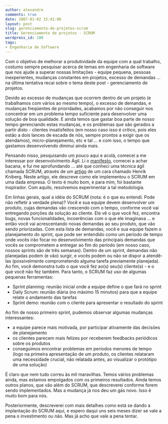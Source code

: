 ```yaml
---
author: alexandre
comments: true
date: 2007-01-02 15:41:08
layout: post
slug: gerenciamento-de-projetos-scrum
title: Gerenciamento de projetos - SCRUM
wordpress_id: 100
tags:
- Engenharia de Software
---
```


Com o objetivo de melhorar a produtividade da equipe com a qual trabalho, costumo sempre pesquisar acerca de temas em engenharia de software que nos ajude a superar nossas limitações - equipe pequena, pessoas inexperientes, mudanças constantes em projetos, excesso de demandas ... na última tentativa recai sobre o tema deste post - gerenciamento de projetos.

Devido ao excesso de mudanças que ocorrem dentro de um projeto (e trabalhamos com vários ao mesmo tempo), o excesso de demandas, e mudanças freqüentes de prioridades, acabamos por não conseguir nos concentrar em um problema tempo suficiente para desenvolver uma solução de boa qualidade. E ainda temos que gastar boa parte de nosso tempo gerenciando estas mudanças, e os problemas que são gerados a partir disto - clientes insatisfeitos (em nosso caso isso é crítico, pois eles estão a dois lances de escada de nós, sempre prontos a exigir que os atendamos), micro-planejamento, etc e tal ... e com isso, o tempo que gastamos desenvolvendo diminui ainda mais.

Pensando nisso, pesquisando um pouco aqui e acolá, comecei a me interessar por desenvolvimento Ágil. Li o [manifesto](http://www.agilemanifesto.org), comecei a achar bacana, e fui me aprofundando ... até que conheci uma técnica ágil chamada SCRUM, através de um [artigo](http://www.crisp.se/henrik.kniberg/ScrumAndXpFromTheTrenches.pdf) de um cara chamado Henrik Kniberg. Neste artigo, ele descreve como ele implementou o SCRUM em uma dada empresa. O texto é muito bom, e para mim, foi bastante inspirador. Com aquilo, resolvemos experimentar a tal metodologia.

Em linhas gerais, qual a idéia do SCRUM (nota: é o que eu entendi. Pode não refletir a verdade plena)? Você e sua equipe devem desenvolver um produto, cujas demandas vão crescendo com o tempo, conforme você vai entregando porções da solução ao cliente. Ele vê o que você fez, encontra bugs, novas funcionalidades, incoerências com o que ele imaginava ... e então você vai acrescentando novas demandas ao seu produto, que vão sendo priorizadas. Com esta lista de demandas, você e sua equipe fazem o planejamento do sprint, que pode ser entendido como um período de tempo onde vocês irão focar no desenvolvimento das principais demandas que vocês se comprometem a entregar ao fim do período (em nosso caso, nossos sprints são de três semanas). Dentro de um sprint, demandas não planejadas podem (e vão) surgir, e vocês podem ou não se dispor a atendê-las (possivelmente comprometendo alguma tarefa previamente planejada). Ao fim, você demonstra tudo o que você fez ao(s) seu(s) cliente(s) - e o que você não fez também. Para tanto, o SCRUM faz uso de algumas pequenas ferramentas:

- Sprint planning: reunião inicial onde a equipe define o que fará no sprint
- Daily Scrum: reunião diária (no máximo 15 minutos) para que a equipe relate o andamento das tarefas
- Sprint demo: reunião com o cliente para apresentar o resultado do sprint

Ao fim de nosso primeiro sprint, pudemos observar algumas mudanças interessantes:
- a equipe parece mais motivada, por participar ativamente das decisões de planejamento
- os clientes parecem mais felizes por receberem feedbacks periódicos sobre os produtos
- conseguimos encontrar problemas em períodos menores de tempo (logo na primeira apresentação de um produto, os clientes relataram uma necessidade crucial, não relatada antes, ao visualizar o protótipo de uma solução)

É claro que nem tudo correu às mil maravilhas. Temos vários problemas ainda, mas estamos empolgados com os primeiros resultados. Ainda temos outros planos, que vão além do SCRUM, que descreverei conforme forem sendo implementados. Mas a mudança já nos deu um gás novo. Isso é muito bom para nós.

Posteriormente, descreverei com mais detalhes como está se dando a implantação do SCRUM aqui, e espero daqui uns seis meses dizer se vale a pena o investimento ou não. Mas já acho que vale a pena tentar.
